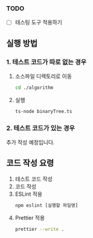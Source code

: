 ### TODO 

- [ ] 테스팅 도구 적용하기 

## 실행 방법 

### 1. 테스트 코드가 따로 없는 경우 

1. 소스파일 디렉토리로 이동
	```sh
	cd ./algorithm
	```
2. 실행 
	```sh
	ts-node binaryTree.ts
	```

### 2. 테스트 코드가 있는 경우 

추가 작성 예정입니다. 

## 코드 작성 요령 

1. 테스트 코드 작성
2. 코드 작성
3. ESLint 적용 
	```sh
	npm eslint [실행할 파일명]
	```
4. Prettier 적용 
	```sh 
	prettier --write .
	```